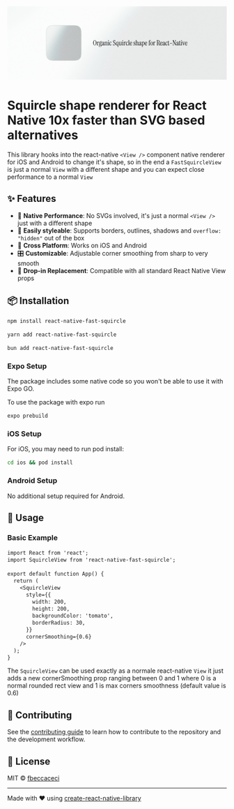 ![Alt text](./assets/readme-hero-image.png)

# Squircle shape renderer for React Native 10x faster than SVG based alternatives

This library hooks into the react-native `<View />` component native renderer for iOS and Android to change it's shape, so in the end a `FastSquircleView` is just a normal `View` with a different shape and you can expect close performance to a normal `View`

## ✨ Features

- 🚀 **Native Performance**: No SVGs involved, it's just a normal `<View />` just with a different shape
- 🎨 **Easily styleable**: Supports borders, outlines, shadows and `overflow: "hidden"` out of the box
- 📱 **Cross Platform**: Works on iOS and Android
- 🎛️ **Customizable**: Adjustable corner smoothing from sharp to very smooth
- 🧩 **Drop-in Replacement**: Compatible with all standard React Native View props

## 📦 Installation

```sh
npm install react-native-fast-squircle
```

```sh
yarn add react-native-fast-squircle
```

```sh
bun add react-native-fast-squircle
```

### Expo Setup

The package includes some native code so you won't be able to use it with Expo GO.

To use the package with expo run

```sh
expo prebuild
```

### iOS Setup

For iOS, you may need to run pod install:

```sh
cd ios && pod install
```

### Android Setup

No additional setup required for Android.

## 🚀 Usage

### Basic Example

```tsx
import React from 'react';
import SquircleView from 'react-native-fast-squircle';

export default function App() {
  return (
    <SquircleView
      style={{
        width: 200,
        height: 200,
        backgroundColor: 'tomato',
        borderRadius: 30,
      }}
      cornerSmoothing={0.6}
    />
  );
}
```

The `SquircleView` can be used exactly as a normale react-native `View` it just adds a new cornerSmoothing prop ranging between 0 and 1 where 0 is a normal rounded rect view and 1 is max corners smoothness (default value is 0.6)

## 🤝 Contributing

See the [contributing guide](CONTRIBUTING.md) to learn how to contribute to the repository and the development workflow.

## 📄 License

MIT © [fbeccaceci](https://github.com/fbeccaceci)

---

Made with ❤️ using [create-react-native-library](https://github.com/callstack/react-native-builder-bob)
